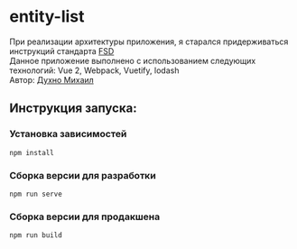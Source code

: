 # entity-list

При реализации архитектуры приложения, я старался придерживаться инструкций стандарта <a href="https://feature-sliced.design/ru/docs/get-started/overview" target="_black">FSD</a></br>
Данное приложение выполнено с использованием следующих технологий: Vue 2, Webpack, Vuetify, lodash</br>
Автор: <a href="https://t.me/MishaDuhno" target="_blank">Духно Михаил</a>

## Инструкция запуска:
### Установка зависимостей
```
npm install
```

### Сборка версии для разработки
```
npm run serve
```

### Сборка версии для продакшена
```
npm run build

